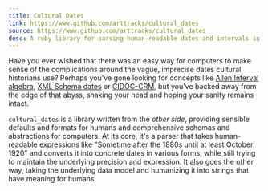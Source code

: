 ```yaml
---
title: Cultural Dates
link: https://www.github.com/arttracks/cultural_dates
source: https://www.github.com/arttracks/cultural_dates
desc: A ruby library for parsing human-readable dates and intervals in ETDF
---
```


Have you ever wished that there was an easy way for computers to make sense of the complications around the vague, imprecise dates cultural historians use?  Perhaps you've gone looking for concepts like [Allen Interval algebra](https://en.wikipedia.org/wiki/Allen%27s_interval_algebra), [XML Schema dates](https://www.w3.org/TR/xmlschema-2/) or [CIDOC-CRM](http://www.cidoc-crm.org), but you've backed away from the edge of that abyss, shaking your head and hoping your sanity remains intact.

`cultural_dates` is a library written from the *other side*, providing sensible defaults and formats for humans and comprehensive schemas and abstractions for computers.  At its core, it's a parser that takes human-readable expressions like "Sometime after the 1880s until at least October 1920" and converts it into concrete dates in various forms, while still trying to maintain the underlying precision and expression.  It also goes the other way, taking the underlying data model and humanizing it into strings that have meaning for humans.
